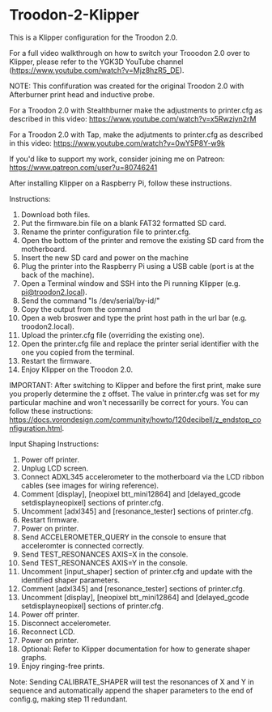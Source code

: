 # Troodon-2-Klipper
This is a Klipper configuration for the Troodon 2.0.

For a full video walkthrough on how to switch your Trooodon 2.0 over to Klipper, please refer to the YGK3D YouTube channel (https://www.youtube.com/watch?v=Mjz8hzR5_DE).

NOTE: This confifuration was created for the original Troodon 2.0 with Afterburner print head and inductive probe.

For a Troodon 2.0 with Stealthburner make the adjustments to printer.cfg as described in this video: https://www.youtube.com/watch?v=x5Rwziyn2rM

For a Troodon 2.0 with Tap, make the adjutments to printer.cfg as described in this video: https://www.youtube.com/watch?v=0wY5P8Y-w9k

If you'd like to support my work, consider joining me on Patreon: https://www.patreon.com/user?u=80746241

After installing Klipper on a Raspberry Pi, follow these instructions.

Instructions:

1) Download both files.
2) Put the firmware.bin file on a blank FAT32 formatted SD card.
3) Rename the printer configuration file to printer.cfg.
3) Open the bottom of the printer and remove the existing SD card from the motherboard.
4) Insert the new SD card and power on the machine
5) Plug the printer into the Raspberry Pi using a USB cable (port is at the back of the machine).
6) Open a Terminal window and SSH into the Pi running Klipper (e.g. pi@troodon2.local).
7) Send the command "ls /dev/serial/by-id/"
8) Copy the output from the command
9) Open a web broswer and type the print host path in the url bar (e.g. troodon2.local).
10) Upload the printer.cfg file (overriding the existing one).
11) Open the printer.cfg file and replace the printer serial identifier with the one you copied from the terminal.
12) Restart the firmware.
13) Enjoy Klipper on the Troodon 2.0.

IMPORTANT: After switching to Klipper and before the first print, make sure you properly determine the z offset. The value in printer.cfg was set for my particular machine and won't necessarilly be correct for yours. You can follow these instructions: https://docs.vorondesign.com/community/howto/120decibell/z_endstop_configuration.html.


Input Shaping Instructions:

1) Power off printer.
2) Unplug LCD screen.
3) Connect ADXL345 accelerometer to the motherboard via the LCD ribbon cables (see images for wiring reference).
4) Comment [display], [neopixel btt_mini12864] and [delayed_gcode setdisplayneopixel] sections of printer.cfg.
5) Uncomment [adxl345] and [resonance_tester] sections of printer.cfg.
6) Restart firmware.
7) Power on printer.
8) Send ACCELEROMETER_QUERY in the console to ensure that acceleromter is connected correctly.
9) Send TEST_RESONANCES AXIS=X in the console.
10) Send TEST_RESONANCES AXIS=Y in the console.
11) Uncomment [input_shaper] section of printer.cfg and update with the identified shaper parameters.
12) Comment [adxl345] and [resonance_tester] sections of printer.cfg.
13) Uncomment [display], [neopixel btt_mini12864] and [delayed_gcode setdisplayneopixel] sections of printer.cfg.
14) Power off printer.
15) Disconnect accelerometer.
16) Reconnect LCD.
17) Power on printer.
18) Optional: Refer to Klipper documentation for how to generate shaper graphs.
19) Enjoy ringing-free prints.

Note: Sending CALIBRATE_SHAPER will test the resonances of X and Y in sequence and automatically append the shaper parameters to the end of config.g, making step 11 redundant.
